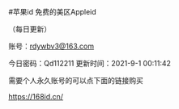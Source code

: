 #苹果id
免费的美区Appleid

（每日更新）

账号：rdywbv3@163.com



今日密码：Qd112211       更新时间：2021-9-1 00:11:42



需要个人永久账号的可以点下面的链接购买

https://168id.cn/
